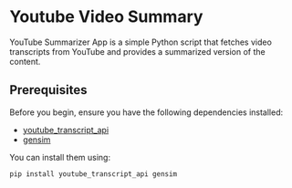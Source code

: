 # Youtube Video Summary

YouTube Summarizer App is a simple Python script that fetches video transcripts from YouTube and provides a summarized version of the content.

## Prerequisites

Before you begin, ensure you have the following dependencies installed:

- [youtube_transcript_api](https://github.com/jdepoix/youtube-transcript-api)
- [gensim](https://radimrehurek.com/gensim/)

You can install them using:

```bash
pip install youtube_transcript_api gensim
